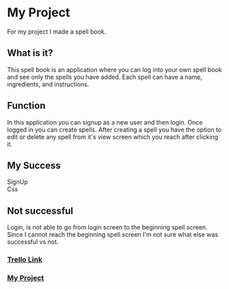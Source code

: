 # My Project

For my project I made a spell book.
 

## What is it?

This spell book is an application where you can log into your own spell book and see only the spells you have added. Each spell can have a name, ingredients, and instructions. 

## Function

In this application you can signup as a new user and then login. Once logged in you can create spells. After creating a spell you have the option to edit or delete any spell from it's view screen which you reach after clicking it.

## My Success
SignUp <br>
Css

## Not successful
Login, is not able to go from login screen to the beginning spell screen. <br>
Since I cannot reach the beginning spell screen I'm not sure what else was successful vs not. 

### [Trello Link](https://trello.com/invite/b/RpqG6kJd/ATTIcc3aa57a8bb81dfbd5bb9c45e939a2299CD387FB/project-2)

### [My Project](http://localhost:3000/user/signup)
